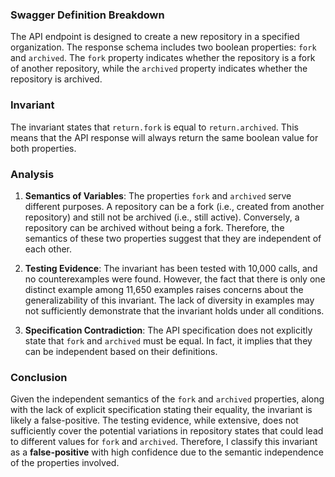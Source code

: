 ### Swagger Definition Breakdown
The API endpoint is designed to create a new repository in a specified organization. The response schema includes two boolean properties: `fork` and `archived`. The `fork` property indicates whether the repository is a fork of another repository, while the `archived` property indicates whether the repository is archived.

### Invariant
The invariant states that `return.fork` is equal to `return.archived`. This means that the API response will always return the same boolean value for both properties.

### Analysis
1. **Semantics of Variables**: The properties `fork` and `archived` serve different purposes. A repository can be a fork (i.e., created from another repository) and still not be archived (i.e., still active). Conversely, a repository can be archived without being a fork. Therefore, the semantics of these two properties suggest that they are independent of each other.

2. **Testing Evidence**: The invariant has been tested with 10,000 calls, and no counterexamples were found. However, the fact that there is only one distinct example among 11,650 examples raises concerns about the generalizability of this invariant. The lack of diversity in examples may not sufficiently demonstrate that the invariant holds under all conditions.

3. **Specification Contradiction**: The API specification does not explicitly state that `fork` and `archived` must be equal. In fact, it implies that they can be independent based on their definitions.

### Conclusion
Given the independent semantics of the `fork` and `archived` properties, along with the lack of explicit specification stating their equality, the invariant is likely a false-positive. The testing evidence, while extensive, does not sufficiently cover the potential variations in repository states that could lead to different values for `fork` and `archived`. Therefore, I classify this invariant as a **false-positive** with high confidence due to the semantic independence of the properties involved.
